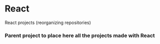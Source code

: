 # React
React projects (reorganizing repositories)


### Parent project to place here all the projects made with React